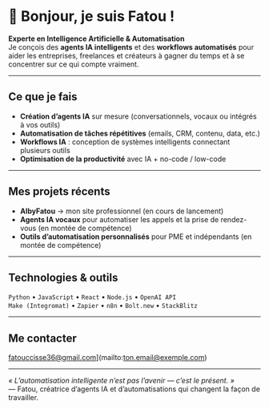 # 👋 Bonjour, je suis Fatou !

**Experte en Intelligence Artificielle & Automatisation**
<br>
Je conçois des **agents IA intelligents** et des **workflows automatisés** pour aider les entreprises, freelances et créateurs à gagner du temps et à se concentrer sur ce qui compte vraiment.

---

##  Ce que je fais
- **Création d’agents IA** sur mesure (conversationnels, vocaux ou intégrés à vos outils)
-  **Automatisation de tâches répétitives** (emails, CRM, contenu, data, etc.)
-  **Workflows IA** : conception de systèmes intelligents connectant plusieurs outils
-  **Optimisation de la productivité** avec IA + no-code / low-code

---

##  Mes projets récents
- **AIbyFatou** → mon site professionnel (en cours de lancement)  
- **Agents IA vocaux** pour automatiser les appels et la prise de rendez-vous  (en montée de compétence)
- **Outils d’automatisation personnalisés** pour PME et indépendants  (en montée de compétence)

---

##  Technologies & outils
`Python` • `JavaScript` • `React` • `Node.js` • `OpenAI API`  
`Make (Integromat)` • `Zapier` • `n8n`  • `Bolt.new` • `StackBlitz`

---

##  Me contacter
 fatouccisse36@gmail.com](mailto:ton.email@exemple.com)  


---

 *« L’automatisation intelligente n’est pas l’avenir — c’est le présent. »*  
—
Fatou, créatrice d’agents IA et d’automatisations qui changent la façon de travailler.
